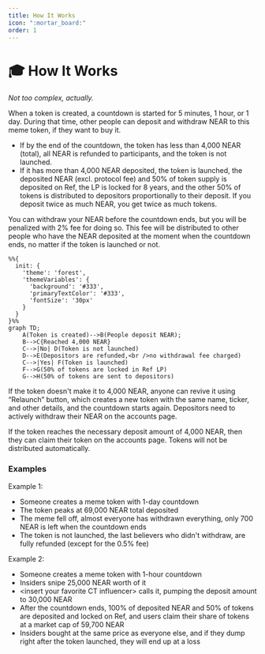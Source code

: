```yaml
---
title: How It Works
icon: ":mortar_board:"
order: 1
---
```


# 🎓 How It Works

*Not too complex, actually.*

When a token is created, a countdown is started for 5 minutes, 1 hour, or 1 day. During that time, other people can deposit and withdraw NEAR to this meme token, if they want to buy it.

* If by the end of the countdown, the token has less than 4,000 NEAR (total), all NEAR is refunded to participants, and the token is not launched.
* If it has more than 4,000 NEAR deposited, the token is launched, the deposited NEAR (excl. protocol fee) and 50% of token supply is deposited on Ref, the LP is locked for 8 years, and the other 50% of tokens is distributed to depositors proportionally to their deposit. If you deposit twice as much NEAR, you get twice as much tokens.

You can withdraw your NEAR before the countdown ends, but you will be penalized with 2% fee for doing so. This fee will be distributed to other people who have the NEAR deposited at the moment when the countdown ends, no matter if the token is launched or not.

```mermaid
%%{
  init: {
    'theme': 'forest',
    'themeVariables': {
      'background': '#333',
      'primaryTextColor': '#333',
      'fontSize': '30px'
    }
  }
}%%
graph TD;
    A(Token is created)-->B(People deposit NEAR);
    B-->C{Reached 4,000 NEAR}
    C-->|No| D(Token is not launched)
    D-->E(Depositors are refunded,<br />no withdrawal fee charged)
    C-->|Yes| F(Token is launched)
    F-->G(50% of tokens are locked in Ref LP)
    G-->H(50% of tokens are sent to depositors)

```

If the token doesn't make it to 4,000 NEAR, anyone can revive it using “Relaunch” button, which creates a new token with the same name, ticker, and other details, and the countdown starts again. Depositors need to actively withdraw their NEAR on the accounts page.

If the token reaches the necessary deposit amount of 4,000 NEAR, then they can claim their token on the accounts page. Tokens will not be distributed automatically.

### Examples

Example 1:

* Someone creates a meme token with 1-day countdown
* The token peaks at 69,000 NEAR total deposited
* The meme fell off, almost everyone has withdrawn everything, only 700 NEAR is left when the countdown ends
* The token is not launched, the last believers who didn't withdraw, are fully refunded (except for the 0.5% fee)

Example 2:

* Someone creates a meme token with 1-hour countdown
* Insiders snipe 25,000 NEAR worth of it
* \<insert your favorite CT influencer> calls it, pumping the deposit amount to 30,000 NEAR
* After the countdown ends, 100% of deposited NEAR and 50% of tokens are deposited and locked on Ref, and users claim their share of tokens at a market cap of 59,700 NEAR
* Insiders bought at the same price as everyone else, and if they dump right after the token launched, they will end up at a loss

